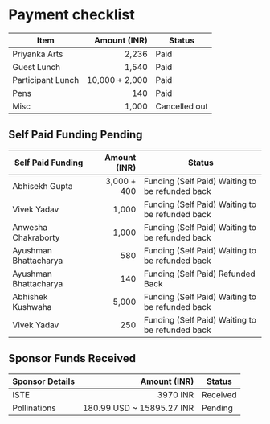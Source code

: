 # Payment checklist

| Item                 | Amount (INR) | Status |
|----------------------|-------------:|--------|
| Priyanka Arts        | 2,236        | Paid |
| Guest Lunch          | 1,540        | Paid |
| Participant Lunch    | 10,000 + 2,000       | Paid |
| Pens                 | 140          | Paid |
| Misc                 | 1,000        | Cancelled out |

## Self Paid Funding Pending

| Self Paid Funding | Amount (INR) | Status |
|-------------------|-------------:|--------|
| Abhisekh Gupta            | 3,000 + 400        | Funding (Self Paid) Waiting to be refunded back |
| Vivek Yadav            | 1,000        | Funding (Self Paid) Waiting to be refunded back |
| Anwesha Chakraborty            | 1,000        | Funding (Self Paid) Waiting to be refunded back |
| Ayushman Bhattacharya             | 580       | Funding (Self Paid) Waiting to be refunded back |
| Ayushman Bhattacharya             | 140       | Funding (Self Paid) Refunded Back |
| Abhishek Kushwaha             | 5,000        | Funding (Self Paid) Waiting to be refunded back |
| Vivek Yadav             | 250        | Funding (Self Paid) Waiting to be refunded back |

## Sponsor Funds Received

| Sponsor Details | Amount (INR) | Status |
|-------------------|-------------:|--------|
| ISTE             | 3970 INR        | Received |
| Pollinations     | 180.99 USD ~ 15895.27 INR         | Pending |